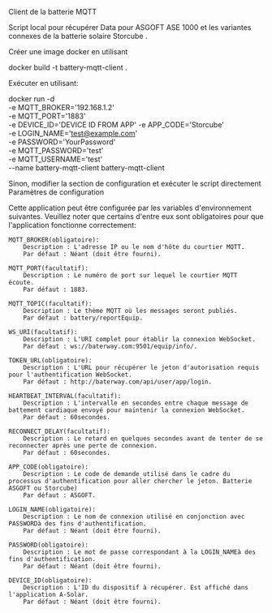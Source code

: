 Client de la batterie MQTT

Script local pour récupérer Data pour ASGOFT ASE 1000 et les variantes connexes de la batterie solaire Storcube .

Créer une image docker en utilisant

docker build -t battery-mqtt-client .

Exécuter en utilisant:

docker run -d \
  -e MQTT_BROKER='192.168.1.2' \
  -e MQTT_PORT='1883' \
  -e DEVICE_ID='DEVICE ID FROM APP'
  -e APP_CODE='Storcube' \
  -e LOGIN_NAME='test@example.com' \
  -e PASSWORD='YourPassword' \
  -e MQTT_PASSWORD='test' \
  -e MQTT_USERNAME='test' \
  --name battery-mqtt-client battery-mqtt-client

Sinon, modifier la section de configuration et exécuter le script directement
Paramètres de configuration

Cette application peut être configurée par les variables d'environnement suivantes. Veuillez noter que certains d'entre eux sont obligatoires pour que l'application fonctionne correctement:

    MQTT_BROKER(obligatoire):
        Description : L'adresse IP ou le nom d'hôte du courtier MQTT.
        Par défaut : Néant (doit être fourni).

    MQTT_PORT(facultatif):
        Description : Le numéro de port sur lequel le courtier MQTT écoute.
        Par défaut : 1883.

    MQTT_TOPIC(facultatif):
        Description : Le thème MQTT où les messages seront publiés.
        Par défaut : battery/reportEquip.

    WS_URI(facultatif):
        Description : L'URI complet pour établir la connexion WebSocket.
        Par défaut : ws://baterway.com:9501/equip/info/.

    TOKEN_URL(obligatoire):
        Description : L'URL pour récupérer le jeton d'autorisation requis pour l'authentification WebSocket.
        Par défaut : http://baterway.com/api/user/app/login.

    HEARTBEAT_INTERVAL(facultatif):
        Description : L'intervalle en secondes entre chaque message de battement cardiaque envoyé pour maintenir la connexion WebSocket.
        Par défaut : 60secondes.

    RECONNECT_DELAY(facultatif):
        Description : Le retard en quelques secondes avant de tenter de se reconnecter après une perte de connexion.
        Par défaut : 60secondes.

    APP_CODE(obligatoire):
        Description : Le code de demande utilisé dans le cadre du processus d'authentification pour aller chercher le jeton. Batterie ASGOFT ou Storcube)
        Par défaut : ASGOFT.

    LOGIN_NAME(obligatoire):
        Description : Le nom de connexion utilisé en conjonction avec PASSWORDà des fins d'authentification.
        Par défaut : Néant (doit être fourni).

    PASSWORD(obligatoire):
        Description : Le mot de passe correspondant à la LOGIN_NAMEà des fins d'authentification.
        Par défaut : Néant (doit être fourni).

    DEVICE_ID(obligatoire):
        Description : L'ID du dispositif à récupérer. Est affiché dans l'application A-Solar.
        Par défaut : Néant (doit être fourni).

